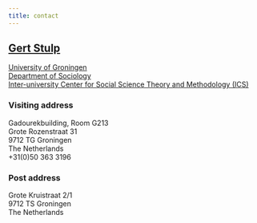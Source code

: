 ```yaml
---
title: contact
---
```


## [Gert Stulp](mailto:g.stulp@rug.nl)

[University of Groningen](http://www.rug.nl/)   
[Department of Sociology](http://www.rug.nl/bachelors/sociology/)   
[Inter-university Center for Social Science Theory and Methodology (ICS)](http://www.ics-graduateschool.nl/)  

### Visiting address
Gadourekbuilding, Room G213     
Grote Rozenstraat 31    
9712 TG Groningen    
The Netherlands    
+31(0)50 363 3196    

### Post address
Grote Kruistraat 2/1     
9712 TS Groningen    
The Netherlands    
